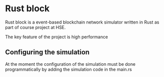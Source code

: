 # Rust block

Rust block is a event-based blockchain network simulator written in Rust as part of course project at HSE.

The key feature of the project is high performance

## Configuring the simulation

At the moment the configuration of the simulation must be done programmatically by adding the simulation code in the main.rs